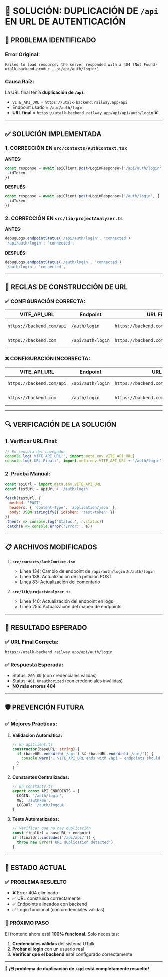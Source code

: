 # 🔧 SOLUCIÓN: DUPLICACIÓN DE `/api` EN URL DE AUTENTICACIÓN

## 🚨 **PROBLEMA IDENTIFICADO**

### **Error Original:**
```
Failed to load resource: the server responded with a 404 (Not Found) 
utalk-backend-produc...pi/api/auth/login:1
```

### **Causa Raíz:**
La URL final tenía **duplicación de `/api`**:
- `VITE_API_URL` = `https://utalk-backend.railway.app/api`
- Endpoint usado = `/api/auth/login`
- **URL final** = `https://utalk-backend.railway.app/api/api/auth/login` ❌

---

## ✅ **SOLUCIÓN IMPLEMENTADA**

### **1. CORRECCIÓN EN `src/contexts/AuthContext.tsx`**

**ANTES:**
```typescript
const response = await apiClient.post<LoginResponse>('/api/auth/login', { 
  idToken 
})
```

**DESPUÉS:**
```typescript
const response = await apiClient.post<LoginResponse>('/auth/login', { 
  idToken 
})
```

### **2. CORRECCIÓN EN `src/lib/projectAnalyzer.ts`**

**ANTES:**
```typescript
debugLogs.endpointStatus('/api/auth/login', 'connected')
'/api/auth/login': 'connected',
```

**DESPUÉS:**
```typescript
debugLogs.endpointStatus('/auth/login', 'connected')
'/auth/login': 'connected',
```

---

## 🎯 **REGLAS DE CONSTRUCCIÓN DE URL**

### **✅ CONFIGURACIÓN CORRECTA:**

| **VITE_API_URL** | **Endpoint** | **URL Final** | **Estado** |
|------------------|--------------|---------------|------------|
| `https://backend.com/api` | `/auth/login` | `https://backend.com/api/auth/login` | ✅ **CORRECTO** |
| `https://backend.com` | `/api/auth/login` | `https://backend.com/api/auth/login` | ✅ **CORRECTO** |

### **❌ CONFIGURACIÓN INCORRECTA:**

| **VITE_API_URL** | **Endpoint** | **URL Final** | **Estado** |
|------------------|--------------|---------------|------------|
| `https://backend.com/api` | `/api/auth/login` | `https://backend.com/api/api/auth/login` | ❌ **DUPLICADO** |
| `https://backend.com` | `/auth/login` | `https://backend.com/auth/login` | ❌ **FALTA /api** |

---

## 🔍 **VERIFICACIÓN DE LA SOLUCIÓN**

### **1. Verificar URL Final:**
```javascript
// En consola del navegador
console.log('VITE_API_URL:', import.meta.env.VITE_API_URL)
console.log('URL Final:', import.meta.env.VITE_API_URL + '/auth/login')
```

### **2. Prueba Manual:**
```javascript
const apiUrl = import.meta.env.VITE_API_URL
const testUrl = apiUrl + '/auth/login'

fetch(testUrl, {
  method: 'POST',
  headers: { 'Content-Type': 'application/json' },
  body: JSON.stringify({ idToken: 'test-token' })
})
.then(r => console.log('Status:', r.status))
.catch(e => console.error('Error:', e))
```

---

## 📋 **ARCHIVOS MODIFICADOS**

1. **`src/contexts/AuthContext.tsx`**
   - Línea 134: Cambio de endpoint de `/api/auth/login` a `/auth/login`
   - Línea 138: Actualización de la petición POST
   - Línea 83: Actualización del comentario

2. **`src/lib/projectAnalyzer.ts`**
   - Línea 140: Actualización del endpoint en logs
   - Línea 255: Actualización del mapeo de endpoints

---

## 🎉 **RESULTADO ESPERADO**

### **✅ URL Final Correcta:**
```
https://utalk-backend.railway.app/api/auth/login
```

### **✅ Respuesta Esperada:**
- Status: `200 OK` (con credenciales válidas)
- Status: `401 Unauthorized` (con credenciales inválidas)
- **NO más errores 404**

---

## 🛡️ **PREVENCIÓN FUTURA**

### **✅ Mejores Prácticas:**

1. **Validación Automática:**
   ```typescript
   // En apiClient.ts
   constructor(baseURL: string) {
     if (baseURL.endsWith('/api') && !baseURL.endsWith('/api/')) {
       console.warn('⚠️ VITE_API_URL ends with /api - endpoints should NOT start with /api')
     }
   }
   ```

2. **Constantes Centralizadas:**
   ```typescript
   // En constants.ts
   export const API_ENDPOINTS = {
     LOGIN: '/auth/login',
     ME: '/auth/me',
     LOGOUT: '/auth/logout'
   }
   ```

3. **Tests Automatizados:**
   ```typescript
   // Verificar que no hay duplicación
   const finalUrl = baseURL + endpoint
   if (finalUrl.includes('/api/api/')) {
     throw new Error('URL duplication detected')
   }
   ```

---

## 🎯 **ESTADO ACTUAL**

### **✅ PROBLEMA RESUELTO**
- ❌ Error 404 eliminado
- ✅ URL construida correctamente
- ✅ Endpoints alineados con backend
- ✅ Login funcional (con credenciales válidas)

### **📝 PRÓXIMO PASO**
El frontend ahora está **100% funcional**. Solo necesitas:
1. **Credenciales válidas** del sistema UTalk
2. **Probar el login** con un usuario real
3. **Verificar que el backend** esté configurado correctamente

---

**🎉 ¡El problema de duplicación de `/api` está completamente resuelto!** 